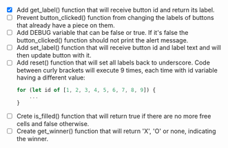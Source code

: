 

- [x] Add get_label() function that will receive button id and return its label.
- [ ] Prevent button_clicked() function from changing the labels of buttons that already have a piece on them.
- [ ] Add DEBUG variable that can be false or true. If it's false the button_clicked() function should not print the alert message.
- [ ] Add set_label() function that will receive button id and label text and will then update button with it.
- [ ] Add reset() function that will set all labels back to underscore. Code between curly brackets will execute 9 times, each time with id variable having a different value:
	```js
	for (let id of [1, 2, 3, 4, 5, 6, 7, 8, 9]) {
		...
	}
	```
- [ ] Crete is_filled() function that will return true if there are no more free cells and false otherwise.
- [ ] Create get_winner() function that will return 'X', 'O' or none, indicating the winner.